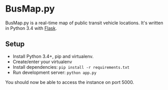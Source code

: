 # BusMap.py
BusMap.py is a real-time map of public transit vehicle locations. It's written in Python 3.4 with [Flask](http://flask.pocoo.org/).

## Setup
- Install Python 3.4+, pip and virtualenv.
- Create/enter your virtualenv
- Install dependencies:
`pip install -r requirements.txt`
- Run development server:
`python app.py`

You should now be able to access the instance on port 5000.

